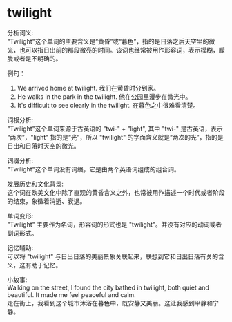 # twilight

分析词义:  
"Twilight"这个单词的主要含义是“黄昏”或“暮色”，指的是日落之后天空里的微光，也可以指日出前的那段微亮的时间。该词也经常被用作形容词，表示模糊，朦胧或者是不明确的。

  

例句：

  

1.  We arrived home at twilight. 我们在黄昏时分到家。
2.  He walks in the park in the twilight. 他在公园里漫步在微光中。
3.  It's difficult to see clearly in the twilight. 在暮色之中很难看清楚。

  

词根分析:  
"Twilight"这个单词来源于古英语的 "twi-" + "light", 其中 "twi-" 是古英语，表示 “两次”，"light" 指的是“光”，所以 "twilight" 的字面含义就是“两次的光”，指的是日出和日落时天空的微光。

  

词缀分析:  
"Twilight"这个单词没有词缀，它是由两个英语词组成的组合词。

  

发展历史和文化背景:  
这个词在欧美文化中除了直观的黄昏含义之外，也常被用作描述一个时代或者阶段的结束，象徵着消逝、衰退。

  

单词变形:  
"Twilight" 主要作为名词，形容词的形式也是 "twilight"。并没有对应的动词或者副词形式。

  

记忆辅助:  
可以将 "twilight" 与日出日落的美丽景象关联起来，联想到它和日出日落有关的含义，这有助于记忆。

  

小故事:  
Walking on the street, I found the city bathed in twilight, both quiet and beautiful. It made me feel peaceful and calm.  
走在街上，我看到这个城市沐浴在暮色中，既安静又美丽。这让我感到平静和宁静。
